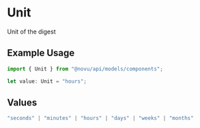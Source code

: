 # Unit

Unit of the digest

## Example Usage

```typescript
import { Unit } from "@novu/api/models/components";

let value: Unit = "hours";
```

## Values

```typescript
"seconds" | "minutes" | "hours" | "days" | "weeks" | "months"
```